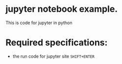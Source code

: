 # jupyter notebook example.
This is code for jupyter in python

# Required specifications:
- the run code for jupyter site `SHIFT+ENTER`
